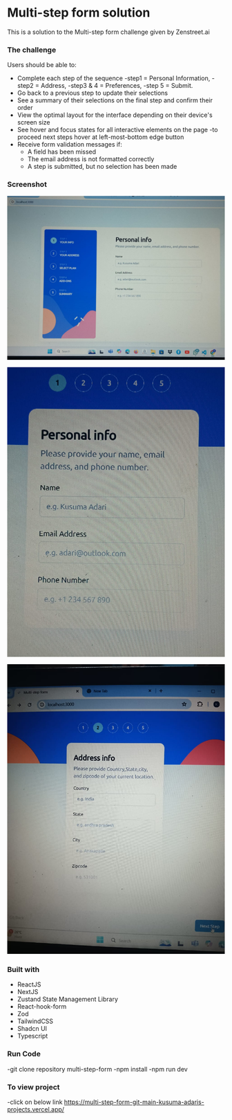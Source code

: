 # Multi-step form solution

This is a solution to the Multi-step form challenge given by Zenstreet.ai

### The challenge

Users should be able to:

- Complete each step of the sequence
  -step1 = Personal Information,
  -step2 = Address,
  -step3 & 4 = Preferences,
  -step 5 = Submit.
- Go back to a previous step to update their selections
- See a summary of their selections on the final step and confirm their order
- View the optimal layout for the interface depending on their device's screen size
- See hover and focus states for all interactive elements on the page
  -to proceed next steps hover at left-most-bottom edge button
- Receive form validation messages if:
  - A field has been missed
  - The email address is not formatted correctly
  - A step is submitted, but no selection has been made

### Screenshot

![Desktop View](./public/screenshots/desktop_view.jpg)

![Mobile View](./public/screenshots/mobile_view.jpg)

![To Go Back or Next Step](./public/screenshots/Next-step.jpg)

### Built with

- ReactJS
- NextJS
- Zustand State Management Library
- React-hook-form
- Zod
- TailwindCSS
- Shadcn UI
- Typescript

### Run Code

-git clone repository multi-step-form
-npm install
-npm run dev

### To view project
-click on below link
https://multi-step-form-git-main-kusuma-adaris-projects.vercel.app/

